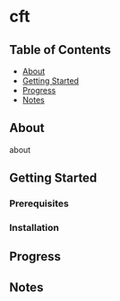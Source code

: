 # cft

## Table of Contents
+ [About](#about)
+ [Getting Started](#getting_started)
+ [Progress](#progress)
+ [Notes](#progress)

## About <a name = "about"></a>
about

## Getting Started <a name = "getting_started"></a>

### Prerequisites

### Installation

## Progress <a name = "progress"></a>

## Notes <a name = "notes"></a>
